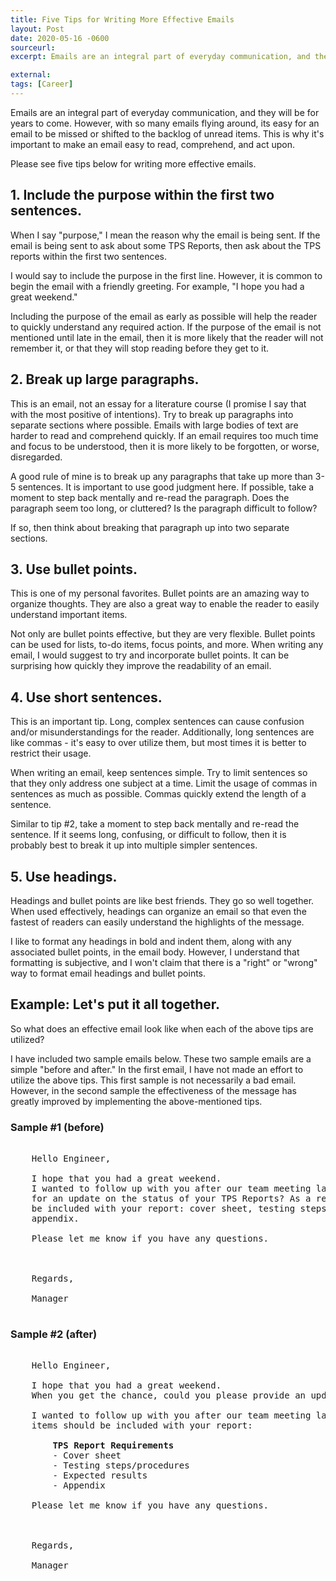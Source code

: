 ```yaml
---
title: Five Tips for Writing More Effective Emails
layout: Post
date: 2020-05-16 -0600
sourceurl: 
excerpt: Emails are an integral part of everyday communication, and they will be for years to come. It's important to make an email easy to read, comprehend, and act upon. 

external: 
tags: [Career]
---
```


Emails are an integral part of everyday communication, and they will be for years to come. However, with so many emails flying around, its easy for an email to be missed or shifted to the backlog of unread items. This is why it's important to make an email easy to read, comprehend, and act upon. 

Please see five tips below for writing more effective emails. 

## 1. Include the purpose within the first two sentences.
When I say "purpose," I mean the reason why the email is being sent. If the email is being sent to ask about some TPS Reports, then ask about the TPS reports within the first two sentences.

I would say to include the purpose in the first line. However, it is common to begin the email with a friendly greeting. For example, "I hope you had a great weekend."

Including the purpose of the email as early as possible will help the reader to quickly understand any required action. If the purpose of the email is not mentioned until late in the email, then it is more likely that the reader will not remember it, or that they will stop reading before they get to it.

## 2. Break up large paragraphs.
This is an email, not an essay for a literature course (I promise I say that with the most positive of intentions). Try to break up paragraphs into separate sections where possible. Emails with large bodies of text are harder to read and comprehend quickly. If an email requires too much time and focus to be understood, then it is more likely to be forgotten, or worse, disregarded.

A good rule of mine is to break up any paragraphs that take up more than 3-5 sentences. It is important to use good judgment here. If possible, take a moment to step back mentally and re-read the paragraph. Does the paragraph seem too long, or cluttered? Is the paragraph difficult to follow? 

If so, then think about breaking that paragraph up into two separate sections.

## 3. Use bullet points.
This is one of my personal favorites. Bullet points are an amazing way to organize thoughts. They are also a great way to enable the reader to easily understand important items. 

Not only are bullet points effective, but they are very flexible. Bullet points can be used for lists, to-do items, focus points, and more. When writing any email, I would suggest to try and incorporate bullet points. It can be surprising how quickly they improve the readability of an email.

## 4. Use short sentences.
This is an important tip. Long, complex sentences can cause confusion and/or misunderstandings for the reader. Additionally, long sentences are like commas - it's easy to over utilize them, but most times it is better to restrict their usage. 

When writing an email, keep sentences simple. Try to limit sentences so that they only address one subject at a time. Limit the usage of commas in sentences as much as possible. Commas quickly extend the length of a sentence. 

Similar to tip #2, take a moment to step back mentally and re-read the sentence. If it seems long, confusing, or difficult to follow, then it is probably best to break it up into multiple simpler sentences.

## 5. Use headings.
Headings and bullet points are like best friends. They go so well together. When used effectively, headings can organize an email so that even the fastest of readers can easily understand the highlights of the message. 

I like to format any headings in bold and indent them, along with any associated bullet points, in the email body. However, I understand that formatting is subjective, and I won't claim that there is a "right" or "wrong" way to format email headings and bullet points.

## Example: Let's put it all together.
So what does an effective email look like when each of the above tips are utilized? 

I have included two sample emails below. These two sample emails are a simple "before and after." In the first email, I have not made an effort to utilize the above tips. This first sample is not necessarily a bad email. However, in the second sample the effectiveness of the message has greatly improved by implementing the above-mentioned tips.

### Sample #1 (before)
<pre class="w3-light-grey w3-round-large" style="overflow: auto;">

    Hello Engineer, 

    I hope that you had a great weekend. 
    I wanted to follow up with you after our team meeting last week, and see if I could ask you 
    for an update on the status of your TPS Reports? As a reminder, the following items should 
    be included with your report: cover sheet, testing steps/procedures, expected results, and 
    appendix.

    Please let me know if you have any questions. 



    Regards, 

    Manager

</pre>

### Sample #2 (after)
<pre class="w3-light-grey w3-round-large" style="overflow: auto;">

    Hello Engineer, 

    I hope that you had a great weekend. 
    When you get the chance, could you please provide an update on the status of your TPS Reports? 

    I wanted to follow up with you after our team meeting last week. As a reminder, the following 
    items should be included with your report:

        <strong>TPS Report Requirements</strong>
        - Cover sheet
        - Testing steps/procedures
        - Expected results
        - Appendix

    Please let me know if you have any questions. 



    Regards, 

    Manager

</pre>
